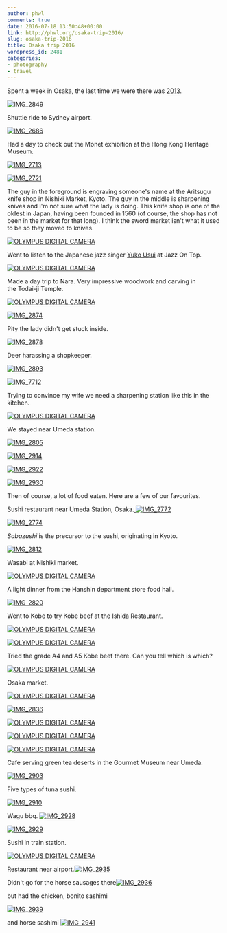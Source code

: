 ```yaml
---
author: phwl
comments: true
date: 2016-07-18 13:50:48+00:00
link: http://phwl.org/osaka-trip-2016/
slug: osaka-trip-2016
title: Osaka trip 2016
wordpress_id: 2481
categories:
- photography
- travel
---
```


Spent a week in Osaka, the last time we were there was [2013](http://phwl.org/postcard-from-kyoto-and-osaka/).

![IMG_2849](http://phwl.org/wp-content/uploads/2016/07/IMG_2849.jpg)

<!-- more -->

Shuttle ride to Sydney airport.

[![IMG_2686](http://phwl.org/wp-content/uploads/2016/07/IMG_2686.jpg)](http://phwl.org/wp-content/uploads/2016/07/IMG_2686.jpg)

Had a day to check out the Monet exhibition at the Hong Kong Heritage Museum.

[![IMG_2713](http://phwl.org/wp-content/uploads/2016/07/IMG_2713.jpg)](http://phwl.org/wp-content/uploads/2016/07/IMG_2713.jpg)

[![IMG_2721](http://phwl.org/wp-content/uploads/2016/07/IMG_2721.jpg)](http://phwl.org/wp-content/uploads/2016/07/IMG_2721.jpg)

The guy in the foreground is engraving someone's name at the Aritsugu knife shop in Nishiki Market, Kyoto. The guy in the middle is sharpening knives and I'm not sure what the lady is doing. This knife shop is one of the oldest in Japan, having been founded in 1560 (of course, the shop has not been in the market for that long). I think the sword market isn't what it used to be so they moved to knives.

[![OLYMPUS DIGITAL CAMERA](http://phwl.org/wp-content/uploads/2016/07/P7120036.jpg)](http://phwl.org/wp-content/uploads/2016/07/P7120036.jpg)

Went to listen to the Japanese jazz singer [Yuko Usui](https://www.facebook.com/yuko.usui.148) at Jazz On Top.

[![OLYMPUS DIGITAL CAMERA](http://phwl.org/wp-content/uploads/2016/07/P7120093.jpg)](http://phwl.org/wp-content/uploads/2016/07/P7120093.jpg)

Made a day trip to Nara. Very impressive woodwork and carving in the Todai-ji Temple.

[![OLYMPUS DIGITAL CAMERA](http://phwl.org/wp-content/uploads/2016/07/P7150191.jpg)](http://phwl.org/wp-content/uploads/2016/07/P7150191.jpg)

[![IMG_2874](http://phwl.org/wp-content/uploads/2016/07/IMG_2874.jpg)](http://phwl.org/wp-content/uploads/2016/07/IMG_2874.jpg)

Pity the lady didn't get stuck inside.

[![IMG_2878](http://phwl.org/wp-content/uploads/2016/07/IMG_2878.jpg)](http://phwl.org/wp-content/uploads/2016/07/IMG_2878.jpg)

Deer harassing a shopkeeper.

[![IMG_2893](http://phwl.org/wp-content/uploads/2016/07/IMG_2893.jpg)](http://phwl.org/wp-content/uploads/2016/07/IMG_2893.jpg)

[![IMG_7712](http://phwl.org/wp-content/uploads/2016/07/IMG_7712.jpg)](http://phwl.org/wp-content/uploads/2016/07/IMG_7712.jpg)

Trying to convince my wife we need a sharpening station like this in the kitchen.

[![OLYMPUS DIGITAL CAMERA](http://phwl.org/wp-content/uploads/2016/07/P7150208.jpg)](http://phwl.org/wp-content/uploads/2016/07/P7150208.jpg)

We stayed near Umeda station.

[![IMG_2805](http://phwl.org/wp-content/uploads/2016/07/IMG_2805.jpg)](http://phwl.org/wp-content/uploads/2016/07/IMG_2805.jpg)

[![IMG_2914](http://phwl.org/wp-content/uploads/2016/07/IMG_2914.jpg)](http://phwl.org/wp-content/uploads/2016/07/IMG_2914.jpg)

[![IMG_2922](http://phwl.org/wp-content/uploads/2016/07/IMG_2922.jpg)](http://phwl.org/wp-content/uploads/2016/07/IMG_2922.jpg)

[![IMG_2930](http://phwl.org/wp-content/uploads/2016/07/IMG_2930.jpg)](http://phwl.org/wp-content/uploads/2016/07/IMG_2930.jpg)

Then of course, a lot of food eaten. Here are a few of our favourites.

Sushi restaurant near Umeda Station, Osaka.[
](http://phwl.org/wp-content/uploads/2016/07/IMG_2749.jpg) [![IMG_2772](http://phwl.org/wp-content/uploads/2016/07/IMG_2772.jpg)](http://phwl.org/wp-content/uploads/2016/07/IMG_2772.jpg)

[![IMG_2774](http://phwl.org/wp-content/uploads/2016/07/IMG_2774.jpg)](http://phwl.org/wp-content/uploads/2016/07/IMG_2774.jpg)

_Sabazushi_ is the precursor to the sushi, originating in Kyoto.

[![IMG_2812](http://phwl.org/wp-content/uploads/2016/07/IMG_2812.jpg)](http://phwl.org/wp-content/uploads/2016/07/IMG_2812.jpg)

Wasabi at Nishiki market.

[![OLYMPUS DIGITAL CAMERA](http://phwl.org/wp-content/uploads/2016/07/P7120045.jpg)](http://phwl.org/wp-content/uploads/2016/07/P7120045.jpg)

A light dinner from the Hanshin department store food hall.

[![IMG_2820](http://phwl.org/wp-content/uploads/2016/07/IMG_2820.jpg)](http://phwl.org/wp-content/uploads/2016/07/IMG_2820.jpg)

Went to Kobe to try Kobe beef at the Ishida Restaurant.

[![OLYMPUS DIGITAL CAMERA](http://phwl.org/wp-content/uploads/2016/07/P7130127.jpg)](http://phwl.org/wp-content/uploads/2016/07/P7130127.jpg)

[![OLYMPUS DIGITAL CAMERA](http://phwl.org/wp-content/uploads/2016/07/P7130129.jpg)](http://phwl.org/wp-content/uploads/2016/07/P7130129.jpg)

Tried the grade A4 and A5 Kobe beef there. Can you tell which is which?

[![OLYMPUS DIGITAL CAMERA](http://phwl.org/wp-content/uploads/2016/07/P7130133.jpg)](http://phwl.org/wp-content/uploads/2016/07/P7130133.jpg)

Osaka market.

[![OLYMPUS DIGITAL CAMERA](http://phwl.org/wp-content/uploads/2016/07/P7140156.jpg)](http://phwl.org/wp-content/uploads/2016/07/P7140156.jpg)

[![IMG_2836](http://phwl.org/wp-content/uploads/2016/07/IMG_2836.jpg)](http://phwl.org/wp-content/uploads/2016/07/IMG_2836.jpg)

[![OLYMPUS DIGITAL CAMERA](http://phwl.org/wp-content/uploads/2016/07/P7140161.jpg)](http://phwl.org/wp-content/uploads/2016/07/P7140161.jpg)

[![OLYMPUS DIGITAL CAMERA](http://phwl.org/wp-content/uploads/2016/07/P7140163.jpg)](http://phwl.org/wp-content/uploads/2016/07/P7140163.jpg)

[![OLYMPUS DIGITAL CAMERA](http://phwl.org/wp-content/uploads/2016/07/P7140167.jpg)](http://phwl.org/wp-content/uploads/2016/07/P7140167.jpg)

Cafe serving green tea deserts in the Gourmet Museum near Umeda.

[![IMG_2903](http://phwl.org/wp-content/uploads/2016/07/IMG_2903.jpg)](http://phwl.org/wp-content/uploads/2016/07/IMG_2903.jpg)

Five types of tuna sushi.

[![IMG_2910](http://phwl.org/wp-content/uploads/2016/07/IMG_2910.jpg)](http://phwl.org/wp-content/uploads/2016/07/IMG_2910.jpg)

Wagu bbq.
[![IMG_2928](http://phwl.org/wp-content/uploads/2016/07/IMG_2928.jpg)](http://phwl.org/wp-content/uploads/2016/07/IMG_2928.jpg)

[![IMG_2929](http://phwl.org/wp-content/uploads/2016/07/IMG_2929.jpg)](http://phwl.org/wp-content/uploads/2016/07/IMG_2929.jpg)

Sushi in train station.

[![OLYMPUS DIGITAL CAMERA](http://phwl.org/wp-content/uploads/2016/07/P7150219.jpg)](http://phwl.org/wp-content/uploads/2016/07/P7150219.jpg)

Restaurant near airport.[![IMG_2935](http://phwl.org/wp-content/uploads/2016/07/IMG_2935.jpg)](http://phwl.org/wp-content/uploads/2016/07/IMG_2935.jpg)

Didn't go for the horse sausages there[![IMG_2936](http://phwl.org/wp-content/uploads/2016/07/IMG_2936.jpg)](http://phwl.org/wp-content/uploads/2016/07/IMG_2936.jpg)

but had the chicken, bonito sashimi

[![IMG_2939](http://phwl.org/wp-content/uploads/2016/07/IMG_2939.jpg)](http://phwl.org/wp-content/uploads/2016/07/IMG_2939.jpg)

and horse sashimi
[![IMG_2941](http://phwl.org/wp-content/uploads/2016/07/IMG_2941.jpg)](http://phwl.org/wp-content/uploads/2016/07/IMG_2941.jpg)
